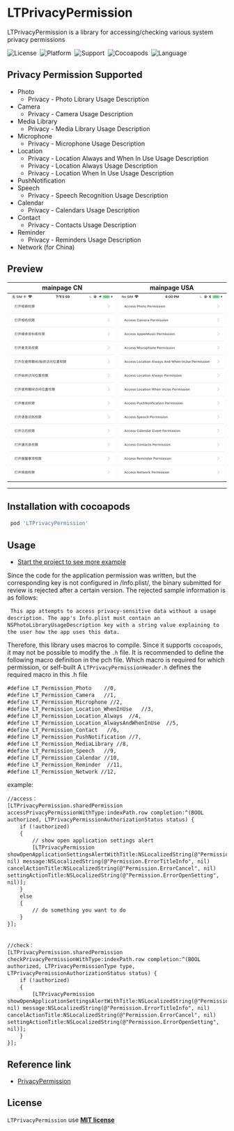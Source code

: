 # LTPrivacyPermission 

LTPrivacyPermission is a library for accessing/checking various system privacy permissions

![License](https://img.shields.io/badge/License-MIT-orange.svg)&nbsp;
![Platform](https://img.shields.io/badge/Platform-iOS-yellowgreen.svg)&nbsp;
![Support](https://img.shields.io/badge/Support-iOS%208%2B-lightgrey.svg)&nbsp;
![Cocoapods](https://img.shields.io/badge/cocoapods-support-red.svg)&nbsp;
![Language](https://img.shields.io/badge/language-Objective--C-B9D3EE.svg)&nbsp;

## Privacy Permission Supported
- Photo 
    - Privacy - Photo Library Usage Description
- Camera    
    - Privacy - Camera Usage Description
- Media Library    
    - Privacy - Media Library Usage Description
- Microphone    
    - Privacy - Microphone Usage Description
- Location
    - Privacy - Location Always and When In Use Usage Description   
    - Privacy - Location Always Usage Description   
    - Privacy - Location When In Use Usage Description    
- PushNotification    
- Speech    
    - Privacy - Speech Recognition Usage Description
- Calendar    
    - Privacy - Calendars Usage Description
- Contact    
    - Privacy - Contacts Usage Description
- Reminder    
    - Privacy - Reminders Usage Description 
- Network (for China)

## Preview

 mainpage CN  | mainpage USA
  -----|-----
 ![Asset/permission_zh](https://github.com/lightank/LTPrivacyPermission/blob/master/Assert/permission_zh.png) |  ![Asset/permission_en](https://github.com/lightank/LTPrivacyPermission/blob/master/Assert/permission_en.png) 
 ---  

## Installation with cocoapods

```ruby
 pod 'LTPrivacyPermission'
```

## Usage

- [Start the project to see more example](./LTPrivacyPermissionDemo)

Since the code for the application permission was written, but the corresponding key is not configured in /Info.plist/, the binary submitted for review is rejected after a certain version. The rejected sample information is as follows:

```
 This app attempts to access privacy-sensitive data without a usage description. The app's Info.plist must contain an NSPhotoLibraryUsageDescription key with a string value explaining to the user how the app uses this data.
```

Therefore, this library uses macros to compile. Since it supports `cocoapods`, it may not be possible to modify the `.h` file. It is recommended to define the following macro definition in the pch file. Which macro is required for which permission, or self-built A `LTPrivacyPermissionHeader.h` defines the required macro in this .h file

```
#define LT_Permission_Photo    //0, 
#define LT_Permission_Camera   //1, 
#define LT_Permission_Microphone //2, 
#define LT_Permission_Location_WhenInUse   //3, 
#define LT_Permission_Location_Always  //4, 
#define LT_Permission_Location_AlwaysAndWhenInUse  //5, 
#define LT_Permission_Contact   //6, 
#define LT_Permission_PushNotification //7, 
#define LT_Permission_MediaLibrary //8, 
#define LT_Permission_Speech   //9, 
#define LT_Permission_Calendar //10, 
#define LT_Permission_Reminder  //11, 
#define LT_Permission_Network //12, 
```


example:

```objc
//access：
[LTPrivacyPermission.sharedPermission accessPrivacyPermissionWithType:indexPath.row completion:^(BOOL authorized, LTPrivacyPermissionAuthorizationStatus status) {
    if (!authorized)
    {
        // show open application settings alert
        [LTPrivacyPermission showOpenApplicationSettingsAlertWithTitle:NSLocalizedString(@"Permission.ErrorTitle", nil) message:NSLocalizedString(@"Permission.ErrorTitleInfo", nil) cancelActionTitle:NSLocalizedString(@"Permission.ErrorCancel", nil) settingActionTitle:NSLocalizedString(@"Permission.ErrorOpenSetting", nil)];
    }
    else
    {
        // do something you want to do
    }
}];


//check：
[LTPrivacyPermission.sharedPermission checkPrivacyPermissionWithType:indexPath.row completion:^(BOOL authorized, LTPrivacyPermissionType type, LTPrivacyPermissionAuthorizationStatus status) {
    if (!authorized)
    {
        [LTPrivacyPermission showOpenApplicationSettingsAlertWithTitle:NSLocalizedString(@"Permission.ErrorTitle", nil) message:NSLocalizedString(@"Permission.ErrorTitleInfo", nil) cancelActionTitle:NSLocalizedString(@"Permission.ErrorCancel", nil) settingActionTitle:NSLocalizedString(@"Permission.ErrorOpenSetting", nil)];
    }
}];

```

## Reference link

* [PrivacyPermission](https://github.com/skooal/PrivacyPermission)

## License

`LTPrivacyPermission` use [**MIT license**](https://github.com/GREENBANYAN/PrivacyPermission/blob/master/LICENSE "MIT License"	)


